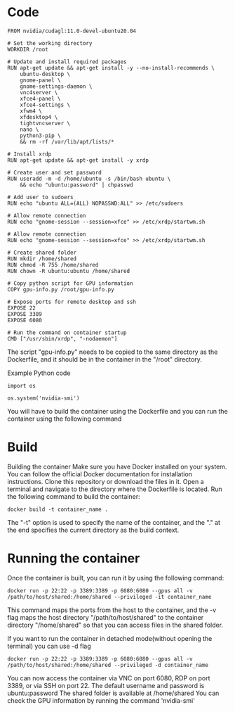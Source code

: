 
# Code

    FROM nvidia/cudagl:11.0-devel-ubuntu20.04

    # Set the working directory
    WORKDIR /root

    # Update and install required packages
    RUN apt-get update && apt-get install -y --no-install-recommends \
        ubuntu-desktop \
        gnome-panel \
        gnome-settings-daemon \
        vnc4server \
        xfce4-panel \
        xfce4-settings \
        xfwm4 \
        xfdesktop4 \
        tightvncserver \
        nano \
        python3-pip \
        && rm -rf /var/lib/apt/lists/*

    # Install xrdp
    RUN apt-get update && apt-get install -y xrdp

    # Create user and set password
    RUN useradd -m -d /home/ubuntu -s /bin/bash ubuntu \
        && echo "ubuntu:password" | chpasswd

    # Add user to sudoers
    RUN echo "ubuntu ALL=(ALL) NOPASSWD:ALL" >> /etc/sudoers

    # Allow remote connection
    RUN echo "gnome-session --session=xfce" >> /etc/xrdp/startwm.sh

    # Allow remote connection
    RUN echo "gnome-session --session=xfce" >> /etc/xrdp/startwm.sh

    # Create shared folder
    RUN mkdir /home/shared
    RUN chmod -R 755 /home/shared
    RUN chown -R ubuntu:ubuntu /home/shared

    # Copy python script for GPU information
    COPY gpu-info.py /root/gpu-info.py

    # Expose ports for remote desktop and ssh
    EXPOSE 22
    EXPOSE 3389
    EXPOSE 6080

    # Run the command on container startup
    CMD ["/usr/sbin/xrdp", "-nodaemon"]

The script "gpu-info.py" needs to be copied to the same directory as the Dockerfile, and it should be in the container in the "/root" directory.

Example Python code 

    import os

    os.system('nvidia-smi')

You will have to build the container using the Dockerfile and you can run the container using the following command

# Build
Building the container
Make sure you have Docker installed on your system. You can follow the official Docker documentation for installation instructions.
Clone this repository or download the files in it.
Open a terminal and navigate to the directory where the Dockerfile is located.
Run the following command to build the container:

    docker build -t container_name .

The "-t" option is used to specify the name of the container, and the "." at the end specifies the current directory as the build context.

# Running the container

Once the container is built, you can run it by using the following command:

    docker run -p 22:22 -p 3389:3389 -p 6080:6080 --gpus all -v /path/to/host/shared:/home/shared --privileged -it container_name

This command maps the ports from the host to the container, and the -v flag maps the host directory "/path/to/host/shared" to the container directory "/home/shared" so that you can access files in the shared folder.

If you want to run the container in detached mode(without opening the terminal) you can use -d flag

    docker run -p 22:22 -p 3389:3389 -p 6080:6080 --gpus all -v /path/to/host/shared:/home/shared --privileged -d container_name

You can now access the container via VNC on port 6080, RDP on port 3389, or via SSH on port 22.
The default username and password is ubuntu:password
The shared folder is available at /home/shared
You can check the GPU information by running the command 'nvidia-smi'
